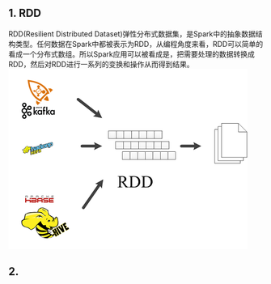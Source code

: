 ## 1. RDD
RDD(Resilient Distributed Dataset)弹性分布式数据集，是Spark中的抽象数据结构类型。任何数据在Spark中都被表示为RDD，从编程角度来看，RDD可以简单的看成一个分布式数组。所以Spark应用可以被看成是，把需要处理的数据转换成RDD，然后对RDD进行一系列的变换和操作从而得到结果。
![](/assets/Spark.png)
## 2. 